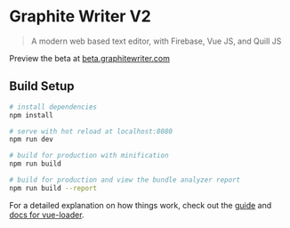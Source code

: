 # Graphite Writer V2

> A modern web based text editor, with Firebase, Vue JS, and Quill JS 

Preview the beta at [beta.graphitewriter.com](https://beta.graphitewriter.com)

## Build Setup

``` bash
# install dependencies
npm install

# serve with hot reload at localhost:8080
npm run dev

# build for production with minification
npm run build

# build for production and view the bundle analyzer report
npm run build --report
```

For a detailed explanation on how things work, check out the [guide](http://vuejs-templates.github.io/webpack/) and [docs for vue-loader](http://vuejs.github.io/vue-loader).
